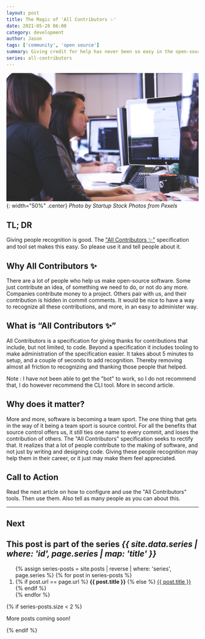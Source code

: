 ```yaml
---
layout: post
title: The Magic of 'All Contributors ✨'
date: 2021-05-28 06:00
category: development
author: Jason
tags: ['community', 'open source']
summary: Giving credit for help has never been so easy in the open-source world.
series: all-contributors
---
```


![Pair Programming](/assets/img/posts/all-contributor/pexels-startup-stock-photos-7374.jpg "Two People Pair Programming"){: width="50%" .center}
_Photo by Startup Stock Photos from Pexels_

## TL; DR

Giving people recognition is good. The ["All Contributors ✨"](https://github.com/all-contributors/all-contributors) specification and tool set makes this easy. So please use it and tell people about it. 

## Why All Contributors ✨

There are a lot of people who help us make open-source software. Some just contribute an idea, of something we need to do, or not do any more. Companies contribute money to a project. Others pair with us, and their contribution is hidden in commit comments. It would be nice to have a way to recognize all these contributions, and more, in an easy to administer way.

## What is “All Contributors ✨”

All Contributors is a specification for giving thanks for contributions that include, but not limited, to code. Beyond a specification it includes tooling to make administration of the specification easier. It takes about 5 minutes to setup, and a couple of seconds to add recognition. Thereby removing almost all friction to recognizing and thanking those people that helped.

Note
: I have not been able to get the "bot" to work, so I do not recommend that, I do however recommend the CLI tool. More in second article.

## Why does it matter?

More and more, software is becoming a team sport. The one thing that gets in the way of it being a team sport is source control. For all the benefits that source control offers us, it still ties one name to every commit, and loses the contribution of others. The "All Contributors" specification seeks to rectify that. It realizes that a lot of people contribute to the making of software, and not just by writing and designing code. Giving these people recognition may help them in their career, or it just may make them feel appreciated.

## Call to Action

Read the next article on how to configure and use the "All Contributors" tools. Then use them. Also tell as many people as you can about this.

----


## Next
<aside class="series">
  <h2>This post is part of the series <em>{{ site.data.series | where: 'id', page.series | map: 'title' }}</em></h2>
  <ol>
    {% assign series-posts = site.posts | reverse | where: 'series', page.series %}
    {% for post in series-posts %}
    <li>
      {% if post.url == page.url %}
      <strong>{{ post.title }}</strong>
      {% else %}
      <a href="{{ site.baseurl }}{{ post.url }}">{{ post.title }}</a>
      {% endif %}
    </li>
    {% endfor %}
  </ol>
  {% if series-posts.size < 2 %}
  <p>More posts coming soon!</p>
  {% endif %}
</aside>